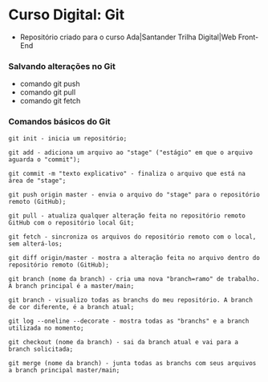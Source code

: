 # Curso Digital: Git
* Repositório criado para o curso Ada|Santander Trilha Digital|Web Front-End

### Salvando alterações no Git
* comando git push
* comando git pull
* comando git fetch

### Comandos básicos do Git

    git init - inicia um repositório;

    git add - adiciona um arquivo ao "stage" ("estágio" em que o arquivo aguarda o "commit");

    git commit -m "texto explicativo" - finaliza o arquivo que está na área de "stage";

    git push origin master - envia o arquivo do "stage" para o repositório remoto (GitHub);

    git pull - atualiza qualquer alteração feita no repositório remoto GitHub com o repositório local Git;

    git fetch - sincroniza os arquivos do repositório remoto com o local, sem alterá-los;

    git diff origin/master - mostra a alteração feita no arquivo dentro do repositório remoto (GitHub);

    git branch (nome da branch) - cria uma nova "branch=ramo" de trabalho. A branch principal é a master/main;

    git branch - visualizo todas as branchs do meu repositório. A branch de cor diferente, é a branch atual;

    git log --oneline --decorate - mostra todas as "branchs" e a branch utilizada no momento;

    git checkout (nome da branch) - sai da branch atual e vai para a branch solicitada;

    git merge (nome da branch) - junta todas as branchs com seus arquivos a branch principal master/main;
